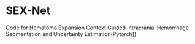 # SEX-Net
Code for Hematoma Expansion Context Guided Intracranial Hemorrhage Segmentation and Uncertainty Estimation(Pytorch))
